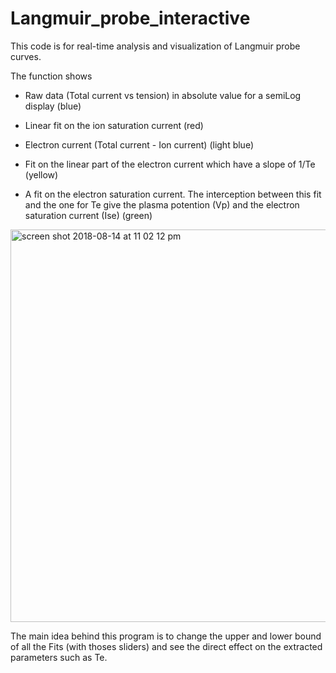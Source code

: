 # Langmuir_probe_interactive

This code is for real-time analysis and visualization of Langmuir probe curves.

The function shows 

- Raw data (Total current vs tension) in absolute value for a semiLog display (blue)

- Linear fit on the ion saturation current (red)

- Electron current (Total current - Ion current) (light blue)

- Fit on the linear part of the electron current which have a slope of 1/Te (yellow)

- A fit on the electron saturation current. The interception between this fit and the one for Te give the plasma potention (Vp) and the electron saturation current (Ise) (green)


<img width="628" alt="screen shot 2018-08-14 at 11 02 12 pm" src="https://user-images.githubusercontent.com/33142211/44129436-5e9c7b16-a016-11e8-828e-3b67f22ab711.png">


The main idea behind this program is to change the upper and lower bound of all the Fits (with thoses sliders) and see the direct effect on the extracted parameters such as Te.

